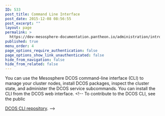 ```yaml
---
ID: 533
post_title: Command Line Interface
post_date: 2015-12-08 08:56:55
post_excerpt: ""
layout: page
permalink: >
  https://dev-mesosphere-documentation.pantheon.io/administration/introcli/
published: true
menu_order: 4
page_options_require_authentication: false
page_options_show_link_unauthenticated: false
hide_from_navigation: false
hide_from_related: false
---
```

You can use the Mesosphere DCOS command-line interface (CLI) to manage your cluster nodes, install DCOS packages, inspect the cluster state, and administer the DCOS service subcommands. You can install the CLI from the DCOS web interface. <!-- To contribute to the DCOS CLI, see the public 

<a href="https://github.com/mesosphere/dcos-cli" target="_blank">DCOS CLI repository</a>. -->
